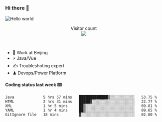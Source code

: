 ### Hi there 👋

<img src="https://raw.githubusercontent.com/sagar-viradiya/sagar-viradiya/master/resources/banner.png" alt="Hello world">
<p align="center"> 
  Visitor count<br/>
  <img src="https://profile-counter.glitch.me/youszoe/count.svg" />
</p>
<br/>

- 🍻 Work at Beijing 
- ⚡  Java/Vue
- ✍️  Troubleshoting expert
- ♟  Devops/Power Platform 

#### Coding status last week ⌨️

<!--START_SECTION:waka-->
```text
Java             5 hrs 57 mins   █████████████▒░░░░░░░░░░░   53.75 % 
HTML             2 hrs 31 mins   █████▓░░░░░░░░░░░░░░░░░░░   22.77 % 
XML              1 hr 5 mins     ██▒░░░░░░░░░░░░░░░░░░░░░░   09.81 % 
YAML             1 hr 4 mins     ██▒░░░░░░░░░░░░░░░░░░░░░░   09.65 % 
GitIgnore file   18 mins         ▓░░░░░░░░░░░░░░░░░░░░░░░░   02.80 % 
```
<!--END_SECTION:waka-->

<br/>
<center><img src="http://ghchart.rshah.org/409ba5/yousazoe" alt="" /></center>


